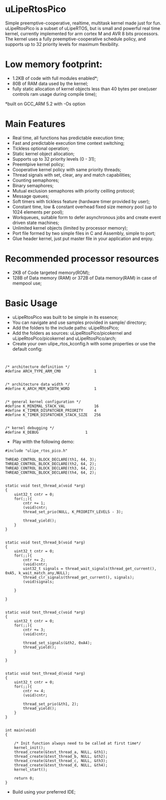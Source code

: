 # uLipeRtosPico
Simple preemptive-cooperative, realtime, multitask kernel made just for fun.
uLipeRtosPico is a subset of uLipeRTOS, but is small and powerful real time kernel, currently implemented for arm cortex M and AVR 8 bits processors.
The kernel uses a fully preemptive-cooperative schedule policy, and supports up to 32 priority levels for maximum flexibility.

# Low memory footprint:
  - 1.2KB of code with full modules enabled*; 
  - 80B of RAM data used by the kernel;	
  - fully static allocation of kernel objects less than 40 bytes per one(user controls ram usage during compile time);

  *built on GCC_ARM 5.2 with -Os option
  
# Main Features

- Real time, all functions has predictable execution time;
- Fast and predictable execution time context switching;
- Tickless optional operation;
- Static kernel object allocation;
- Supports up to 32 priority levels (0 - 31);
- Preemtpive kernel policy;
- Cooperative kernel policy with same priority threads;
- Thread signals with set, clear, any and match capabilities;
- Counting semaphores;
- Binary semaphores;
- Mutual exclusion semaphores with priority ceilling protocol;
- Message queues;
- Soft timers with tickless feature (hardware timer provided by user);
- Constant time, low & constant overhead fixed size memory pool (up to 1024 elements per pool);
- Workqueues, suitable form to defer asynchronous jobs and create event driven state machines;
- Unlimited kernel objects (limited by processor memory);
- Port file formed by two simple files in C and Assembly, simple to port;
- Glue header kernel, just put master file in your application and enjoy.

# Recommended processor resources

- 2KB of Code targeted memory(ROM);
- 128B of Data memory (RAM) or 372B of Data memory(RAM) in case of mempool use;


# Basic Usage

- uLipeRtosPico was built to be simple in its essence;
- You can navigate and use samples provided in sample/ directory;
- Add the folders to the include paths: uLipeRtosPico;
- Add the folders as sources: uLipeRtosPico/picokernel and uLipeRtosPico/picokernel and uLipeRtosPico/arch;
- Create your own ulipe_rtos_kconfig.h with some properties or use the default config:

```


/* architecture definition */
#define ARCH_TYPE_ARM_CM0				1

 
/* architecture data width */
#define K_ARCH_MEM_WIDTH_WORD			1


/* general kernel configuration */
#define K_MINIMAL_STACK_VAL				16
#define K_TIMER_DISPATCHER_PRIORITY		4
#define K_TIMER_DISPATCHER_STACK_SIZE	256


/* kernel debugging */
#define K_DEBUG						1

```

- Play witth the following demo:

```
#include "ulipe_rtos_pico.h"

THREAD_CONTROL_BLOCK_DECLARE(th1, 64, 3);
THREAD_CONTROL_BLOCK_DECLARE(th2, 64, 2);
THREAD_CONTROL_BLOCK_DECLARE(th3, 64, 2);
THREAD_CONTROL_BLOCK_DECLARE(th4, 64, 2);


static void test_thread_a(void *arg)
{
	uint32_t cntr = 0;
	for(;;){
		cntr += 1;
		(void)cntr;
		thread_set_prio(NULL, K_PRIORITY_LEVELS - 3);

		thread_yield();
	}
}


static void test_thread_b(void *arg)
{
	uint32_t cntr = 0;
	for(;;){
		cntr += 2;
		(void)cntr;
		uint32_t signals = thread_wait_signals(thread_get_current(), 0xA5, k_wait_match_any,NULL);
		thread_clr_signals(thread_get_current(), signals);
		(void)signals;

	}

}


static void test_thread_c(void *arg)
{
	uint32_t cntr = 0;
	for(;;){
		cntr += 3;
		(void)cntr;

		thread_set_signals(&th2, 0xA4);
		thread_yield();
	}

}


static void test_thread_d(void *arg)
{
	uint32_t cntr = 0;
	for(;;){
		cntr += 4;
		(void)cntr;

		thread_set_prio(&th1, 2);
		thread_yield();
	}
}


int main(void)
{

	/* Init function always need to be called at first time*/
	kernel_init();
	thread_create(&test_thread_a, NULL, &th1);
	thread_create(&test_thread_b, NULL, &th2);
	thread_create(&test_thread_c, NULL, &th3);
	thread_create(&test_thread_d, NULL, &th4);
	kernel_start();

	return 0;
}
```

- Build using your preferred IDE;
